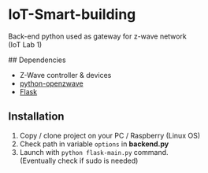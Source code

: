# IoT-Smart-building
Back-end python used as gateway for z-wave network  
(IoT Lab 1)

## Dependencies

- Z-Wave controller & devices
- [python-openzwave](https://github.com/OpenZWave/python-openzwave)
- [Flask](http://flask.pocoo.org/)

## Installation

1. Copy / clone project on your PC / Raspberry (Linux OS)
2. Check path in variable ```options``` in **backend.py**
3. Launch with ```python flask-main.py``` command.  
(Eventually check if sudo is needed)
